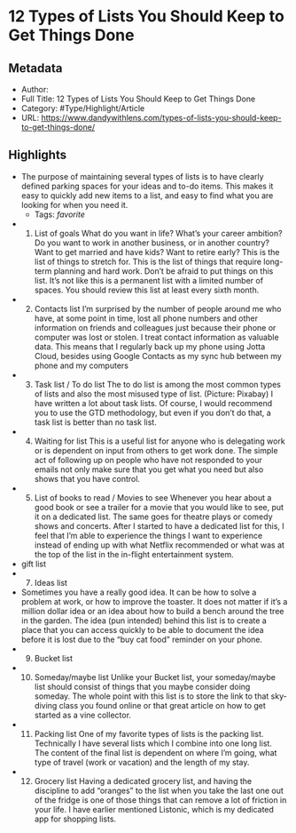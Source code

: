 # 12 Types of Lists You Should Keep to Get Things Done

## Metadata

* Author: 
* Full Title: 12 Types of Lists You Should Keep to Get Things Done
* Category: #Type/Highlight/Article
* URL: https://www.dandywithlens.com/types-of-lists-you-should-keep-to-get-things-done/

## Highlights

* The purpose of maintaining several types of lists is to have clearly defined parking spaces for your ideas and to-do items. This makes it easy to quickly add new items to a list, and easy to find what you are looking for when you need it.
  * Tags: *favorite* 
* 
  1. List of goals
     What do you want in life? What’s your career ambition? Do you want to work in another business, or in another country? Want to get married and have kids? Want to retire early?
     This is the list of things to stretch for. This is the list of things that require long-term planning and hard work. Don’t be afraid to put things on this list. It’s not like this is a permanent list with a limited number of spaces.
     You should review this list at least every sixth month.
* 
  2. Contacts list
     I’m surprised by the number of people around me who have, at some point in time, lost all phone numbers and other information on friends and colleagues just because their phone or computer was lost or stolen.
     I treat contact information as valuable data. This means that I regularly back up my phone using Jotta Cloud, besides using Google Contacts as my sync hub between my phone and my computers
* 
  3. Task list / To do list
     The to do list is among the most common types of lists and also the most misused type of list. (Picture: Pixabay)
     I have written a lot about task lists. Of course, I would recommend you to use the GTD methodology, but even if you don’t do that, a task list is better than no task list.
* 
  4. Waiting for list
     This is a useful list for anyone who is delegating work or is dependent on input from others to get work done. The simple act of following up on people who have not responded to your emails not only make sure that you get what you need but also shows that you have control.
* 
  5. List of books to read / Movies to see
     Whenever you hear about a good book or see a trailer for a movie that you would like to see, put it on a dedicated list. The same goes for theatre plays or comedy shows and concerts. After I started to have a dedicated list for this, I feel that I’m able to experience the things I want to experience instead of ending up with what Netflix recommended or what was at the top of the list in the in-flight entertainment system.
* gift list
* 
  7. Ideas list
* Sometimes you have a really good idea. It can be how to solve a problem at work, or how to improve the toaster. It does not matter if it’s a million dollar idea or an idea about how to build a bench around the tree in the garden.
  The idea (pun intended) behind this list is to create a place that you can access quickly to be able to document the idea before it is lost due to the “buy cat food” reminder on your phone.
* 
  9. Bucket list
* 
  10. Someday/maybe list
      Unlike your Bucket list, your someday/maybe list should consist of things that you maybe consider doing someday. The whole point with this list is to store the link to that sky-diving class you found online or that great article on how to get started as a vine collector.
* 
  11. Packing list
      One of my favorite types of lists is the packing list. Technically I have several lists which I combine into one long list. The content of the final list is dependent on where I’m going, what type of travel (work or vacation) and the length of my stay.
* 
  12. Grocery list
      Having a dedicated grocery list, and having the discipline to add “oranges” to the list when you take the last one out of the fridge is one of those things that can remove a lot of friction in your life. I have earlier mentioned Listonic, which is my dedicated app for shopping lists.
